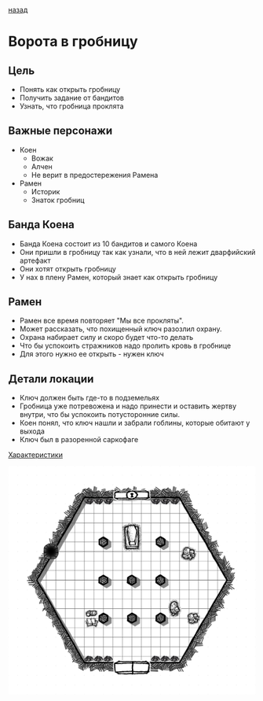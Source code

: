 [назад](/index.md)
# Ворота в гробницу

## Цель
* Понять как открыть гробницу 
* Получить задание от бандитов
* Узнать, что гробница проклята

## Важные персонажи
* Коен
  * Вожак
  * Алчен
  * Не верит в предостережения Рамена
* Рамен
  * Историк
  * Знаток гробниц

## Банда Коена
* Банда Коена состоит из 10 бандитов и самого Коена
* Они пришли в гробницу так как узнали, что в ней лежит дварфийский артефакт
* Они хотят открыть гробницу
* У нах в плену Рамен, который знает как открыть гробницу

## Рамен
* Рамен все время повторяет "Мы все прокляты".
* Может рассказать, что похищенный ключ разозлил охрану.
* Охрана набирает силу и скоро будет что-то делать
* Что бы успокоить стражников надо пролить кровь в гробнице
* Для этого нужно ее открыть - нужен ключ


## Детали локации
* Ключ должен быть где-то в подземельях
* Гробница уже потревожена и надо принести и оставить жертву внутри, что бы успокоить потусторонние силы. 
* Коен понял, что ключ нашли и забрали гоблины, которые обитают у выхода 
* Ключ был в разоренной саркофаге

[Характеристики](./people.pdf)

![location map](./tomb.png)
